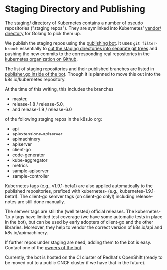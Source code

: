 # Staging Directory and Publishing

The [staging/ directory](https://git.k8s.io/kubernetes/staging) of Kubernetes contains a number of pseudo repositories ("staging repos"). They are symlinked into Kubernetes' [vendor/ directory](https://git.k8s.io/kubernetes/vendor/k8s.io) for Golang to pick them up.

We publish the staging repos using the [publishing bot](https://git.k8s.io/publishing-bot). It uses `git filter-branch` essentially to [cut the staging directories into separate git trees](https://de.slideshare.net/sttts/cutting-the-kubernetes-monorepo-in-pieces-never-learnt-more-about-git) and pushing the new commits to the corresponding real repositories in the [kubernetes organization on Github](https://github.com/kubernetes).

The list of staging repositories and their published branches are listed in [publisher.go inside of the bot](https://git.k8s.io/publishing-bot/cmd/publishing-bot/publisher.go). Though it is planned to move this out into the k8s.io/kubernetes repository.

At the time of this writing, this includes the branches

- master,
- release-1.8 / release-5.0,
- and release-1.9 / release-6.0

of the following staging repos in the k8s.io org:

- api
- apiextensions-apiserver
- apimachinery
- apiserver
- client-go
- code-generator
- kube-aggregator
- metrics
- sample-apiserver
- sample-controller

Kubernetes tags (e.g., v1.9.1-beta1) are also applied automatically to the published repositories, prefixed with kubernetes- (e.g., kubernetes-1.9.1-beta1). The client-go semver tags (on client-go only!) including release-notes are still done manually.

The semver tags are still the (well tested) official releases. The kubernetes-1.x.y tags have limited test coverage (we have some automatic tests in place in the bot), but can be used by early adopters of client-go and the other libraries. Moreover, they help to vendor the correct version of k8s.io/api and k8s.io/apimachinery.

If further repos under staging are need, adding them to the bot is easy. Contact one of the [owners of the bot](https://git.k8s.io/publishing-bot/OWNERS).

Currently, the bot is hosted on the CI cluster of Redhat's OpenShift (ready to be moved out to a public CNCF cluster if we have that in the future).
